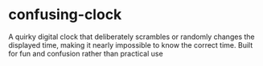 # confusing-clock
A quirky digital clock that deliberately scrambles or randomly changes the displayed time, making it nearly impossible to know the correct time. Built for fun and confusion rather than practical use
